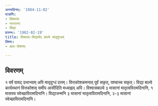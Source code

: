 ```yaml
---
अन्त्यदिनम्: '1984-11-02'
पात्राणि:
- विश्वासः
- नागरत्ना
- विद्या
प्रारम्भः: '1982-02-19'
title: विश्वास-विद्ययोर् बाल्ये मातृदुग्धम्
विषयः:
- बाल-पोषणम्

---
```


## विवरणम्
१ वर्षं यावद् उभाभ्याम् अपि मातृदुग्धं दत्तम्। वित्तकोशकमनात् पूर्वं सकृत्, पश्चाच्च सकृत्। विद्या बाल्ये कार्यस्थानं वित्तकोशस् समीप आसीदिति मध्याह्नय् अपि।
विश्वासबाल्ये ३ मासानां मातृत्वविरामदिनानि, १ मासस्य स्वेच्छाविरामदिनानि। विद्याजन्मनि ३ मासानां मातृत्वविरामदिनानि, २-३ मासानां स्वेच्छाविरामदिनानि। 

